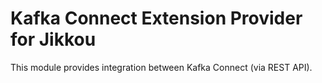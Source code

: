 # Kafka Connect Extension Provider for Jikkou

This module provides integration between Kafka Connect (via REST API).
